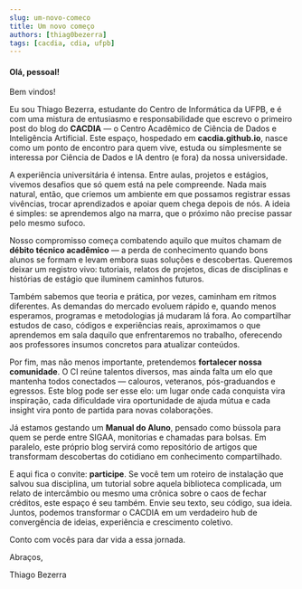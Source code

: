```yaml
---
slug: um-novo-comeco
title: Um novo começo
authors: [thiag0bezerra]
tags: [cacdia, cdia, ufpb]
---
```


#### Olá, pessoal!

Bem vindos!

<!-- truncate -->

Eu sou Thiago Bezerra, estudante do Centro de Informática da UFPB, e é com uma mistura de entusiasmo e responsabilidade que escrevo o primeiro post do blog do **CACDIA** — o Centro Acadêmico de Ciência de Dados e Inteligência Artificial. Este espaço, hospedado em **cacdia.github.io**, nasce como um ponto de encontro para quem vive, estuda ou simplesmente se interessa por Ciência de Dados e IA dentro (e fora) da nossa universidade.

A experiência universitária é intensa. Entre aulas, projetos e estágios, vivemos desafios que só quem está na pele compreende. Nada mais natural, então, que criemos um ambiente em que possamos registrar essas vivências, trocar aprendizados e apoiar quem chega depois de nós. A ideia é simples: se aprendemos algo na marra, que o próximo não precise passar pelo mesmo sufoco.

Nosso compromisso começa combatendo aquilo que muitos chamam de **débito técnico acadêmico** — a perda de conhecimento quando bons alunos se formam e levam embora suas soluções e descobertas. Queremos deixar um registro vivo: tutoriais, relatos de projetos, dicas de disciplinas e histórias de estágio que iluminem caminhos futuros.

Também sabemos que teoria e prática, por vezes, caminham em ritmos diferentes. As demandas do mercado evoluem rápido e, quando menos esperamos, programas e metodologias já mudaram lá fora. Ao compartilhar estudos de caso, códigos e experiências reais, aproximamos o que aprendemos em sala daquilo que enfrentaremos no trabalho, oferecendo aos professores insumos concretos para atualizar conteúdos.

Por fim, mas não menos importante, pretendemos **fortalecer nossa comunidade**. O CI reúne talentos diversos, mas ainda falta um elo que mantenha todos conectados — calouros, veteranos, pós-graduandos e egressos. Este blog pode ser esse elo: um lugar onde cada conquista vira inspiração, cada dificuldade vira oportunidade de ajuda mútua e cada insight vira ponto de partida para novas colaborações.

Já estamos gestando um **Manual do Aluno**, pensado como bússola para quem se perde entre SIGAA, monitorias e chamadas para bolsas. Em paralelo, este próprio blog servirá como repositório de artigos que transformam descobertas do cotidiano em conhecimento compartilhado.

E aqui fica o convite: **participe**. Se você tem um roteiro de instalação que salvou sua disciplina, um tutorial sobre aquela biblioteca complicada, um relato de intercâmbio ou mesmo uma crônica sobre o caos de fechar créditos, este espaço é seu também. Envie seu texto, seu código, sua ideia. Juntos, podemos transformar o CACDIA em um verdadeiro hub de convergência de ideias, experiência e crescimento coletivo.

Conto com vocês para dar vida a essa jornada.

Abraços,

Thiago Bezerra

